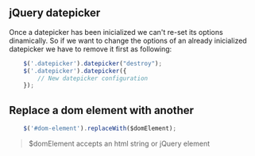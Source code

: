 ## jQuery datepicker

Once a datepicker has been inicialized we can't re-set its options dinamically.
So if we want to change the options of an already inicialized datepicker we
have to remove it first as following:

```javascript
    $('.datepicker').datepicker("destroy");
    $('.datepicker').datepicker({
        // New datepicker configuration
    });

```


## Replace a dom element with another

```javascript
    $('#dom-element').replaceWith($domElement);
```

> $domElement accepts an html string or jQuery element